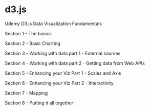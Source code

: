 # d3.js
Udemy D3.js Data Visualization Fundamentals

Section 1 - The basics

Section 2 - Basic Charting

Section 3 - Working with data part 1 - External sources

Section 4 - Working with data part 2 - Getting data from Web APIs 

Section 5 - Enhancing your Viz Part 1 - Scales and Axis

Section 6 - Enhancing your Viz Part 2 - Interactivity

Section 7 - Mapping

Section 8 - Putting it all together
